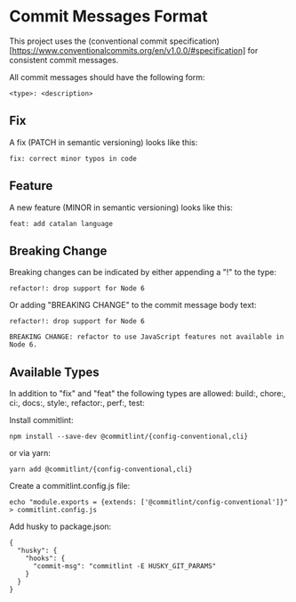# Commit Messages Format

This project uses the (conventional commit specification)[https://www.conventionalcommits.org/en/v1.0.0/#specification] for consistent commit messages.

All commit messages should have the following form:

```
<type>: <description>
```

## Fix

A fix (PATCH in semantic versioning) looks like this:

```
fix: correct minor typos in code
```

## Feature

A new feature (MINOR in semantic versioning) looks like this:

```
feat: add catalan language
```

## Breaking Change

Breaking changes can be indicated by either appending a "!" to the type:

```
refactor!: drop support for Node 6
```

Or adding "BREAKING CHANGE" to the commit message body text:

```
refactor!: drop support for Node 6

BREAKING CHANGE: refactor to use JavaScript features not available in Node 6.
```

## Available Types

In addition to "fix" and "feat" the following types are allowed:
build:, chore:, ci:, docs:, style:, refactor:, perf:, test:

Install commitlint:

```
npm install --save-dev @commitlint/{config-conventional,cli}
```

or via yarn:

```
yarn add @commitlint/{config-conventional,cli}
```

Create a commitlint.config.js file:

```
echo "module.exports = {extends: ['@commitlint/config-conventional']}" > commitlint.config.js
```

Add husky to package.json:

```
{
  "husky": {
    "hooks": {
      "commit-msg": "commitlint -E HUSKY_GIT_PARAMS"
    }
  }
}
```
